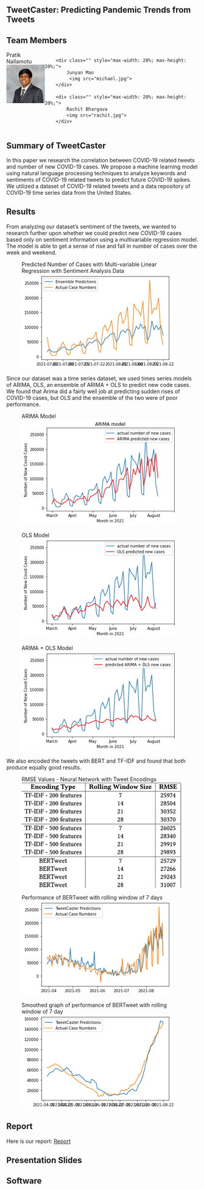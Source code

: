 ## TweetCaster: Predicting Pandemic Trends from Tweets

## Team Members

<div id="banner" style="overflow: hidden; display: flex; justify-content:space-around;">
        <div class="" style="max-width: 20%; max-height: 20%;">
            Pratik Nallamotu
            <img src="pratik.jpeg">
        </div>

        <div class="" style="max-width: 20%; max-height: 20%;">
            Junyan Mao
             <img src="michael.jpg">
        </div>

        <div class="" style="max-width: 20%; max-height: 20%;">
            Rachit Bhargava
            <img src="rachit.jpg">
        </div>

 </div>

## Summary of TweetCaster

<p>In this paper we research the correlation between COVID-19 related tweets and number of new COVID-19 cases. We propose a machine learning model using natural language processing techniques to analyze keywords and sentiments of COVID-19 related tweets to predict future COVID-19 spikes. We utilized a dataset of COVID-19 related tweets and a data repository of COVID-19 time series data from the United States. </p>

<h2>Results</h2>
<p>From analyzing our dataset’s sentiment of the tweets, we wanted to research further upon whether we could predict new COVID-19 cases based only on sentiment information using a multivariable regression model. The model is able to get a sense of rise and fall in number of cases over the week and weekend. 
</p>
<figure>
  <figcaption>Predicted Number of Cases with Multi-variable
Linear Regression with Sentiment Analysis Data</figcaption>
  <img src="lin_arima_ols.png" style="text-align: center;">
</figure>

<p>Since our dataset was a time series dataset, we used times series models of ARIMA, OLS, an ensemble of ARIMA + OLS to predict new code cases. We found that Arima did a fairly well job at predicting sudden rises of COVID-19 cases, but OLS and the ensemble of the two were of poor performance. </p>

<figure>
  <figcaption>ARIMA Model</figcaption>

  <img src="arima.png" style="text-align: center;">
</figure>
<figure>
  <figcaption>OLS Model</figcaption>
  <img src="ols.png">
</figure>
<figure>
  <figcaption>ARIMA + OLS Model</figcaption>
  <img src="arima_ols.png">
</figure>
<p>We also encoded the tweets with BERT and TF-IDF and found that both produce equally good results.</p>

<figure>
  <figcaption>RMSE Values - Neural Network with Tweet Encodings</figcaption>
  <img src="table_rmse.png">
</figure>

<figure>
  <figcaption>Performance of BERTweet with rolling window of 7 days</figcaption>
  <img src="bert_7.png">

</figure>

<figure>
  <figcaption>Smoothed graph of performance of BERTweet with
rolling window of 7 day</figcaption>
  <img src="bert_7_smoothed.png">
</figure>

## Report

<p>Here is our report: <a href="./CSE8803_final_report.pdf" download>Report</a>
 </p>

## Presentation Slides

## Software

